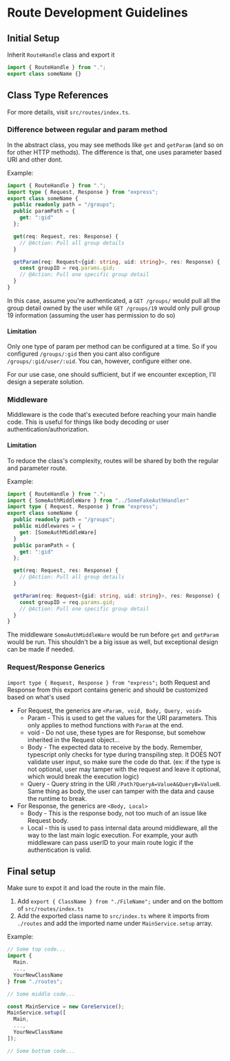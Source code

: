 # Route Development Guidelines

## Initial Setup
Inherit `RouteHandle` class and export it
```ts
import { RouteHandle } from ".";
export class someName {}
```

## Class Type References
For more details, visit `src/routes/index.ts`.

### Difference between regular and param method
In the abstract class, you may see methods like `get` and `getParam` (and so on for other HTTP methods). The difference is that, one uses parameter based URI and other dont.

Example:
```ts
import { RouteHandle } from ".";
import type { Request, Response } from "express";
export class someName {
  public readonly path = "/groups";
  public paramPath = {
    get: ":gid"
  };

  get(req: Request, res: Response) {
    // @Action: Pull all group details
  }

  getParam(req: Request<{gid: string, uid: string}>, res: Response) {
    const groupID = req.params.gid;
    // @Action: Pull one specific group detail
  }
}
```
In this case, assume you're authenticated, a `GET /groups/` would pull all the group detail owned by the user while `GET /groups/19` would only pull group 19 information (assuming the user has permission to do so)

#### Limitation
Only one type of param per method can be configured at a time. So if you configured `/groups/:gid` then you cant also configure `/groups/:gid/user/:uid`. You can, however, configure either one.

For our use case, one should sufficient, but if we encounter exception, I'll design a seperate solution.

### Middleware
Middleware is the code that's executed before reaching your main handle code. This is useful for things like body decoding or user authentication/authorization.

#### Limitation
To reduce the class's complexity, routes will be shared by both the regular and parameter route.

Example:
```ts
import { RouteHandle } from ".";
import { SomeAuthMiddleWare } from "../SomeFakeAuthHandler"
import type { Request, Response } from "express";
export class someName {
  public readonly path = "/groups";
  public middlewares = {
    get: [SomeAuthMiddleWare]
  }
  public paramPath = {
    get: ":gid"
  };

  get(req: Request, res: Response) {
    // @Action: Pull all group details
  }

  getParam(req: Request<{gid: string, uid: string}>, res: Response) {
    const groupID = req.params.gid;
    // @Action: Pull one specific group detail
  }
}
```
The middleware `SomeAuthMiddleWare` would be run before `get` and `getParam` would be run. This shouldn't be a big issue as well, but exceptional design can be made if needed.

### Request/Response Generics
`import type { Request, Response } from "express";` both Request and Response from this export contains generic and should be customized based on what's used
- For Request, the generics are `<Param, void, Body, Query, void>`
    - Param - This is used to get the values for the URI parameters. This only applies to method functions with `Param` at the end.
    - void - Do not use, these types are for Response, but somehow inherited in the Request object...
    - Body - The expected data to receive by the body. Remember, typescript only checks for type during transpiling step. It DOES NOT validate user input, so make sure the code do that. (ex: if the type is not optional, user may tamper with the request and leave it optional, which would break the execution logic)
    - Query - Query string in the URI `/Path?QueryA=ValueA&QueryB=ValueB`. Same thing as body, the user can tamper with the data and cause the runtime to break.
- For Response, the generics are `<Body, Local>`
    - Body - This is the response body, not too much of an issue like Request body.
    - Local - this is used to pass internal data around middleware, all the way to the last main logic execution. For example, your auth middleware can pass userID to your main route logic if the authentication is valid.


## Final setup
Make sure to expot it and load the route in the main file.
1. Add `export { ClassName } from "./FileName";` under and on the bottom of `src/routes/index.ts`
2. Add the exported class name to `src/index.ts` where it imports from `./routes` and add the imported name under `MainService.setup` array.

Example:
```ts
// Some top code...
import {
  Main.
  ...,
  YourNewClassName
} from "./routes";

// Some middle code...

const MainService = new CoreService();
MainService.setup([
  Main,
  ...,
  YourNewClassName
]);

// Some bottom code...
```
